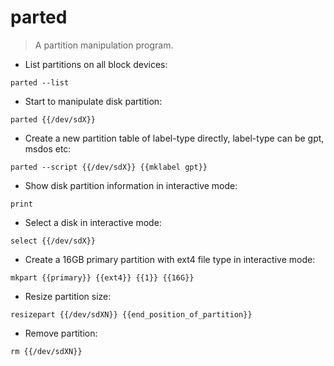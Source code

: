 # parted

> A partition manipulation program.

- List partitions on all block devices:

`parted --list`

- Start to manipulate disk partition:

`parted {{/dev/sdX}}`

- Create a new partition table of label-type directly, label-type can be gpt, msdos etc:

`parted --script {{/dev/sdX}} {{mklabel gpt}}`

- Show disk partition information in interactive mode:

`print`

- Select a disk in interactive mode:

`select {{/dev/sdX}}`

- Create a 16GB primary partition with ext4 file type in interactive mode:

`mkpart {{primary}} {{ext4}} {{1}} {{16G}}`

- Resize partition size:

`resizepart {{/dev/sdXN}} {{end_position_of_partition}}`

- Remove partition:

`rm {{/dev/sdXN}}`
